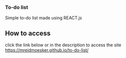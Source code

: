 ### To-do list
Simple to-do list made using REACT.js

## How to access
click the link below or in the description to access the site
<br>
<a href="https://mreidmoesker.github.io/to-do-list/">https://mreidmoesker.github.io/to-do-list/</a>
